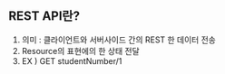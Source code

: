 ## REST API란? 
1. 의미 : 클라이언트와 서버사이드 간의 REST 한 데이터 전송 
2. Resource의 표현에의 한 상태 전달 
3. EX ) GET studentNumber/1
 


